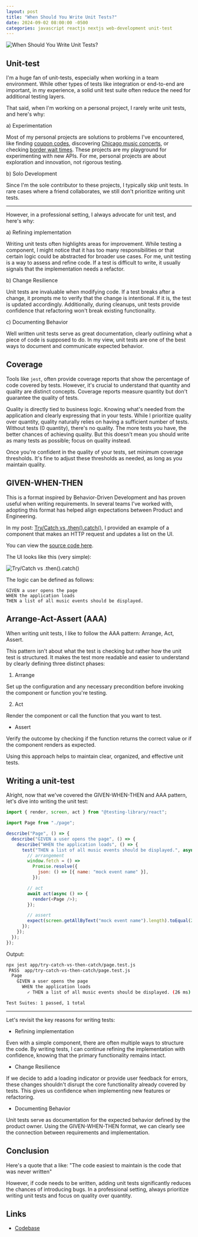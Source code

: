 ```yaml
---
layout: post
title: "When Should You Write Unit Tests?"
date: 2024-09-02 08:00:00 -0500
categories: javascript reactjs nextjs web-development unit-test
---
```


![When Should You Write Unit Tests?](/assets/react-nextjs-unittest/banner.png)

## Unit-test

I'm a huge fan of unit-tests, especially when working in a team environment. While other types of tests like integration or end-to-end are important, in my experience, a solid unit test suite often reduce the need for additional testing layers.

That said, when I'm working on a personal project, I rarely write unit tests, and here's why:

a) Experimentation

Most of my personal projects are solutions to problems I've encountered, like finding [coupon codes](https://coupons.garitacenter.com/), discovering [Chicago music concerts](https://www.chicagomusiccompass.com/), or checking [border wait times](https://www.garitacenter.com/). These projects are my playground for experimenting with new APIs. For me, personal projects are about exploration and innovation, not rigorous testing.

b) Solo Development

Since I'm the sole contributor to these projects, I typically skip unit tests. In rare cases where a friend collaborates, we still don't prioritize writing unit tests.

---

However, in a professional setting, I always advocate for unit test, and here's why:

a) Refining implementation

Writing unit tests often highlights areas for improvement. While testing a component, I might notice that it has too many responsibilities or that certain logic could be abstracted for broader use cases. For me, unit testing is a way to assess and refine code. If a test is difficult to write, it usually signals that the implementation needs a refactor.

b) Change Resilience

Unit tests are invaluable when modifying code. If a test breaks after a change, it prompts me to verify that the change is intentional. If it is, the test is updated accordingly. Additionally, during cleanups, unit tests provide confidence that refactoring won't break existing functionality.

c) Documenting Behavior

Well written unit tests serve as great documentation, clearly outlining what a piece of code is supposed to do. In my view, unit tests are one of the best ways to document and communicate expected behavior.

## Coverage

Tools like `jest`, often provide coverage reports that show the percentage of code covered by tests. However, it's crucial to understand that quantity and quality are distinct concepts. Coverage reports measure quantity but don't guarantee the quality of tests.

Quality is directly tied to business logic. Knowing what's needed from the application and clearly expressing that in your tests. While I prioritize quality over quantity, quality naturally relies on having a sufficient number of tests. Without tests (0 quantity), there's no quality. The more tests you have, the better chances of achieving quality. But this doesn't mean you should write as many tests as possible; focus on quality instead.

Once you're confident in the quality of your tests, set minimum coverage thresholds. It's fine to adjust these thresholds as needed, as long as you maintain quality.

## GIVEN-WHEN-THEN

This is a format inspired by Behavior-Driven Development and has proven useful when writing requirements. In several teams I've worked with, adopting this format has helped align expectations between Product and Engineering.

In my post: [Try/Catch vs .then().catch()](https://www.garciadiazjaime.com/posts/javascript-next-tick), I provided an example of a component that makes an HTTP request and updates a list on the UI.

You can view the [source code here](https://github.com/garciadiazjaime/demo-reactjs/blob/main/app/try-catch-vs-then-catch/page.tsx).

The UI looks like this (very simple):

![Try/Catch vs .then().catch()](/assets/await-vs-then/banner.png)

The logic can be defined as follows:

```
GIVEN a user opens the page
WHEN the application loads
THEN a list of all music events should be displayed.
```

## Arrange-Act-Assert (AAA)

When writing unit tests, I like to follow the AAA pattern: Arrange, Act, Assert.

This pattern isn't about what the test is checking but rather how the unit test is structured. It makes the test more readable and easier to understand by clearly defining three distinct phases:

1. Arrange

Set up the configuration and any necessary precondition before invoking the component or function you're testing.

2. Act

Render the component or call the function that you want to test.

- Assert

Verify the outcome by checking if the function returns the correct value or if the component renders as expected.

Using this approach helps to maintain clear, organized, and effective unit tests.

## Writing a unit-test

Alright, now that we've covered the GIVEN-WHEN-THEN and AAA pattern, let's dive into writing the unit test:

```js
import { render, screen, act } from "@testing-library/react";

import Page from "./page";

describe("Page", () => {
  describe("GIVEN a user opens the page", () => {
    describe("WHEN the application loads", () => {
      test("THEN a list of all music events should be displayed.", async () => {
        // arrangement
        window.fetch = () =>
          Promise.resolve({
            json: () => [{ name: "mock event name" }],
          });

        // act
        await act(async () => {
          render(<Page />);
        });

        // assert
        expect(screen.getAllByText("mock event name").length).toEqual(2);
      });
    });
  });
});
```

Output:

```sh
npx jest app/try-catch-vs-then-catch/page.test.js
 PASS  app/try-catch-vs-then-catch/page.test.js
  Page
    GIVEN a user opens the page
      WHEN the application loads
        ✓ THEN a list of all music events should be displayed. (26 ms)

Test Suites: 1 passed, 1 total
```

---

Let's revisit the key reasons for writing tests:

- Refining implementation

Even with a simple component, there are often multiple ways to structure the code. By writing tests, I can continue refining the implementation with confidence, knowing that the primary functionality remains intact.

- Change Resilience

If we decide to add a loading indicator or provide user feedback for errors, these changes shouldn't disrupt the core functionality already covered by tests. This gives us confidence when implementing new features or refactoring.

- Documenting Behavior

Unit tests serve as documentation for the expected behavior defined by the product owner. Using the GIVEN-WHEN-THEN format, we can clearly see the connection between requirements and implementation.

## Conclusion

Here's a quote that a like:
"The code easiest to maintain is the code that was never written"

However, if code needs to be written, adding unit tests significantly reduces the chances of introducing bugs. In a professional setting, always prioritize writing unit tests and focus on quality over quantity.

## Links

- [Codebase](https://github.com/garciadiazjaime/demo-reactjs/blob/main/app/try-catch-vs-then-catch/page.tsx)
